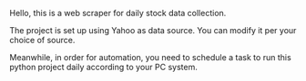 Hello, this is a web scraper for daily stock data collection.

The project is set up using Yahoo as data source. You can modify it per your choice of source.

Meanwhile, in order for automation, you need to schedule a task to run this python project daily according to your PC system.
